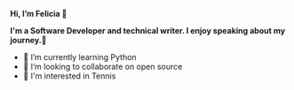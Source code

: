 
   **Hi, I’m Felicia 👋**

   **I'm a Software Developer and technical writer. I enjoy speaking about my journey.🤣**

- 🌱 I’m currently learning Python 
- 💞️ I’m looking to collaborate on open source 
- 🌻 I'm interested in Tennis


